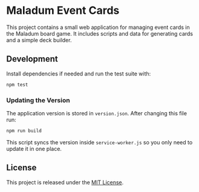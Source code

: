# Maladum Event Cards

This project contains a small web application for managing event cards in the Maladum board game. It includes scripts and data for generating cards and a simple deck builder.

## Development

Install dependencies if needed and run the test suite with:

```bash
npm test
```

### Updating the Version

The application version is stored in `version.json`. After changing this file
run:

```bash
npm run build
```

This script syncs the version inside `service-worker.js` so you only need to
update it in one place.

## License

This project is released under the [MIT License](LICENSE).

